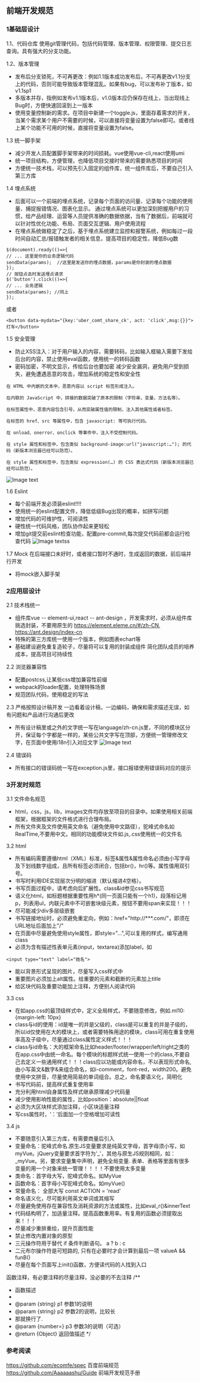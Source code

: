 ## 前端开发规范
### 1基础层设计
1.1、代码仓库
使用git管理代码，包括代码管理、版本管理、权限管理、提交日志查询。具有强大的分支功能。

1.2、版本管理
+ 发布后分支锁死，不可再更改：例如1.1版本成功发布后，不可再更改v1.1分支上的代码，否则可能导致版本管理混乱。如果有bug，可以发布补丁版本，如v1.1sp1
+ 多版本并存，指例如发布v1.1版本后，v1.0版本应仍保存在线上，当出现线上Bug时，方便快速回滚到上一版本
+ 使用变量控制新的需求。在项目中新建一个toggle.js，里面存着需求的开关，当某个需求某个用户不需要的时候，可以直接将变量设置为false即可。或者线上某个功能不可用的时候，直接将变量设置为false。

1.3 统一脚手架
+ 减少开发人员配置脚手架带来的时间损耗。vue使用vue-cli,react使用umi
+ 统一项目结构，方便管理，也降低项目交接时带来的需要熟悉项目的时间
+ 方便统一技术栈，可以预先引入固定的组件库，统一组件库后，不要自己引入第三方库

1.4 埋点系统
+ 后面可以一个前端的埋点系统，记录每个页面的访问量、记录每个功能的使用量、捕捉报错情况、图表化显示。
通过埋点系统可以更加深刻把握用户的习惯，给产品经理、运营等人员提供准确的数据依据，当有了数据后，前端就可以针对性优化功能、布局、页面交互逻辑、用户使用流程
+ 在埋点系统做稳定了之后，基于埋点系统建立监控和报警系统，例如每过一段时间自动汇总/报错触发者的相关信息，提高项目的稳定性，降低Bug数
```
$(document).ready(()=>{
// ... 这里是你的业务逻辑代码
sendData(params);  //这里是发送你的埋点数据，params是你封装的埋点数据
});
// 按钮点击时发送埋点请求
$('button').click(()=>{
// ... 业务逻辑
sendData(params); //同上
});
```
或者
```
<button data-mydata="{key:'uber_comt_share_ck', act: 'click',msg:{}}">打车</button>
```

1.5 安全管理
+ 防止XSS注入：对于用户输入的内容，需要转码，比如输入框输入需要下发给后台的内容，禁止使用eval函数，使用统一的转码函数
+ 密码加密，不明文显示，传给后台也要加密
减少安全漏洞，避免用户受到损失，避免遭遇恶意的攻击，增加系统的稳定性和安全性
```
在 HTML 中内嵌的文本中，恶意内容以 script 标签形成注入。

在内联的 JavaScript 中，拼接的数据突破了原本的限制（字符串，变量，方法名等）。

在标签属性中，恶意内容包含引号，从而突破属性值的限制，注入其他属性或者标签。

在标签的 href、src 等属性中，包含 javascript: 等可执行代码。

在 onload、onerror、onclick 等事件中，注入不受控制代码。

在 style 属性和标签中，包含类似 background-image:url("javascript:…"); 的代码（新版本浏览器已经可以防范）。

在 style 属性和标签中，包含类似 expression(…) 的 CSS 表达式代码（新版本浏览器已经可以防范）。
```
![Image text](https://tva1.sinaimg.cn/large/007DFXDhgy1g3wglf8tegj30uq0eeq40.jpg)

1.6 Eslint 
+ 每个前端开发必须装eslint!!!!
+ 使用统一的eslint配置文件，降低低级Bug出现的概率，如拼写问题
+ 增加代码的可维护性，可阅读性
+ 硬性统一代码风格，团队协作起来更轻松
+ 增加git提交前eslint检查功能，配置pre-commit,每次提交代码前都会运行检查代码
![Image text](https://tva1.sinaimg.cn/large/007DFXDhgy1g3wgnquzp8j30pj0le3zu.jpg)ss

1.7 Mock
在后端接口未好时，或者接口暂时不通时，生成返回的数据，前后端并行开发
+ 将mock嵌入脚手架

### 2应用层设计
2.1 技术栈统一
+ 组件库vue -- element-ui,react -- ant-design ，开发需求时，必须从组件库挑选封装，不要用原生的
https://element.eleme.cn/#/zh-CN,  https://ant.design/index-cn
+ 特殊的第三方库统一使用一个版本，例如图表echart等
+ 基础建设避免重复造轮子，尽量将可以复用的封装成组件
简化团队成员的培养成本，提高项目可持续性

2.2 浏览器兼容性
+ 配置postcss,让某些css增加兼容性前缀
+ webpack的loader配置，处理特殊场景
+ 规范团队代码，使用稳定的写法

2.3 严格按照设计稿开发
一边看着设计稿，一边编码，确保和需求描述无误，如有问题和产品进行沟通后更改
+ 所有设计稿里或之外的文字统一写在language/zh-cn.js里，不同的模块区分开，保证每个字都是一样的，某些公共文字写在顶部，方便统一管理修改文字，在页面中使用i18n引入对应文字
![Image text](https://tva1.sinaimg.cn/large/007DFXDhgy1g3wgwaapkxj30ne0ffdgn.jpg)

2.4 错误码
+ 所有接口的错误码统一写在exception.js里，接口报错使用错误码对应的提示

### 3开发时规范
3.1 文件命名规范
+ html，css，js，lib，images文件均存放至项目的目录中。如果使用相关前端框架，根据框架的文件格式进行合理布局。
+ 所有文件夹及文件使用英文命名（避免使用中文路径），驼峰式命名如RealTime,不要用中文。相同的功能模块文件如.js,.css使用统一的文件名

3.2 html
+ 所有编码需要遵循html（XML）标准，标签&属性&属性命名必须由小写字母及下划线数字组成，且所有标签必须闭合，包括br()，hr()等。属性值用双引号。
+ 书写时利用IDE实现层次分明的缩进（默认缩进4空格）。
+ 书写页面过程中，请考虑向后扩展性。class&id参见css书写规范
+ 语义化html，如标题根据重要性用h*(同一页面只能有一个h1)，段落标记用p，列表用ul，内联元素中不可嵌套块级元素，按钮不要用span来实现！！！
+ 尽可能减少div多层级嵌套
+ 书写链接地址时，必须避免重定向，例如：href="http://***.com/"，即须在URL地址后面加上"/"
+ 在页面中尽量避免使用style属性，即style="…",可以复用的样式，编写通用class
+ 必须为含有描述性表单元素(input，textarea)添加label，如
```
<input type="text" label="姓名">
```
+ 能以背景形式呈现的图片，尽量写入css样式中
+ 重要图片必须加上alt属性。给重要的元素和截断的元素加上title
+ 给区块代码及重要功能加上注释，方便别人阅读代码

3.3 css
+ 在如app.css的最顶级样式中，定义全局样式，不要随意修改，例如.ml10:{margin-left: 10px}
+ class与id的使用：id是唯一的并是父级的，class是可以重复的并是子级的，所以id仅使用在大的模块上，或者需要特殊用途的模块，class可用在重复使用率高及子级中，尽量通过class属性定义样式！！！
+ class与id命名：大的框架命名比如header/footer/wrapper/left/right之类的在app.css中由统一命名。每个模块的标题样式统一使用一个的class,不要自己去定义一些通用样式！！！class应以功能或内容命名，不以表现形式命名,由小写英文&数字&来组合命名，如i-comment，font-red，width200。避免使用中文拼音，尽量使用简易的单词组合。总之，命名要语义化，简明化
+ 书写代码前，提高样式重复使用率
+ 充分利用html自身属性及样式继承原理减少代码量
+ 减少使用影响性能的属性，比如position：absolute||float
+ 必须为大区块样式添加注释，小区块适量注释
+ 写css属性时，‘：’后面加一个空格增加可读性

3.4 js
+ 不要随意引入第三方库，有需要商量后引入
+ 变量命名：驼峰式命名.原生JS变量要求是纯英文字母，首字母须小写，如myVue。jQuery变量要求首字符为'_'，其他与原生JS规则相同，如：_myVue。另，要求变量集中声明，避免全局变量. 表单、表格等里面有很多变量的用一个对象来统一管理！！！！不要使用太多变量
+ 类命名：首字母大写，驼峰式命名。如MyVue
+ 函数命名：首字母小写驼峰式命名。如myVue()
+ 常量命名： 全部大写 const ACTION = 'read'
+ 命名语义化，尽可能利用英文单词或其缩写
+ 尽量避免使用存在兼容性及消耗资源的方法或属性，比如eval_r()&innerText
+ 代码结构明了，加适量注释。提高函数重用率。有复用的函数必须提取出来！！！
+ 尽量减少重排重绘，提升页面性能
+ 禁止修改内置对象的原型
+ 三元操作符用于替代 if 条件判断语句。 a ? b : c
+ 二元布尔操作符是可短路的, 只有在必要时才会计算到最后一项 valueA && funB()
+ 尽量在每个页面写上init()函数，方便读代码的人找到入口

函数注释，有必要注释的尽量注释，没必要的不去注释
/**
 * 函数描述
 *
 * @param {string} p1 参数1的说明
 * @param {string} p2 参数2的说明，比较长
 * 那就换行了.
 * @param {number=} p3 参数3的说明（可选）
 * @return {Object} 返回值描述
 */

### 参考阅读
https://github.com/ecomfe/spec 百度前端规范
https://github.com/Aaaaaashu/Guide 前端开发规范手册



